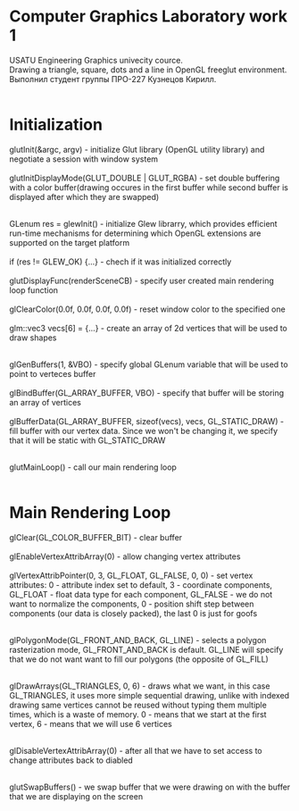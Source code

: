 # Computer Graphics Laboratory work 1
USATU Engineering Graphics univecity cource. <br>
Drawing a triangle, square, dots and a line in OpenGL freeglut environment.<br>
Выполнил студент группы ПРО-227 Кузнецов Кирилл.<br><br>

# Initialization
glutInit(&argc, argv) - initialize Glut library (OpenGL utility library) and negotiate a session with window system
<br><br>
glutInitDisplayMode(GLUT_DOUBLE | GLUT_RGBA) - set double buffering with a color buffer(drawing occures in the first buffer while second buffer is displayed after which they are swapped)
<br><br>

GLenum res = glewInit() - initialize Glew librarry, which provides efficient run-time mechanisms for determining which OpenGL extensions are supported on the target platform
<br><br>
if (res != GLEW_OK) {...} - chech if it was initialized correctly
<br><br>
glutDisplayFunc(renderSceneCB) - specify user created main rendering loop function
<br><br>
glClearColor(0.0f, 0.0f, 0.0f, 0.0f) - reset window color to the specified one
<br><br>
glm::vec3 vecs[6] = {...} - create an array of 2d vertices that will be used to draw shapes
<br><br>

glGenBuffers(1, &VBO) - specify global GLenum variable that will be used to point to verteces buffer
<br><br>
glBindBuffer(GL_ARRAY_BUFFER, VBO) - specify that buffer will be storing an array of vertices
<br><br>
glBufferData(GL_ARRAY_BUFFER, sizeof(vecs), vecs, GL_STATIC_DRAW) - fill buffer with our vertex data. Since we won't be changing it, we specify that it will be static with GL_STATIC_DRAW
<br><br>

glutMainLoop() - call our main rendering loop
<br><br>
    
# Main Rendering Loop
glClear(GL_COLOR_BUFFER_BIT) - clear buffer
<br><br>
glEnableVertexAttribArray(0) - allow changing vertex attributes
<br><br>
glVertexAttribPointer(0, 3, GL_FLOAT, GL_FALSE, 0, 0) - set vertex attributes: 0 - attribute index set to default, 3 - coordinate components, GL_FLOAT - float data type for each component, GL_FALSE - we do not want to normalize the components, 0 - position shift step between components (our data is closely packed), the last 0 is just for goofs
<br><br>

glPolygonMode(GL_FRONT_AND_BACK, GL_LINE) - selects a polygon rasterization mode, GL_FRONT_AND_BACK is default. GL_LINE will specify that we do not want want to fill our polygons (the opposite of GL_FILL)
<br><br>

glDrawArrays(GL_TRIANGLES, 0, 6) - draws what we want, in this case GL_TRIANGLES, it uses more simple sequential drawing, unlike with indexed drawing same vertices cannot be reused without typing them multiple times, which is a waste of memory. 0 - means that we start at the first vertex, 6 - means that we will use 6 vertices
<br><br>

glDisableVertexAttribArray(0) - after all that we have to set access to change attributes back to diabled
<br><br>

glutSwapBuffers() - we swap buffer that we were drawing on with the buffer that we are displaying on the screen
<br><br>
